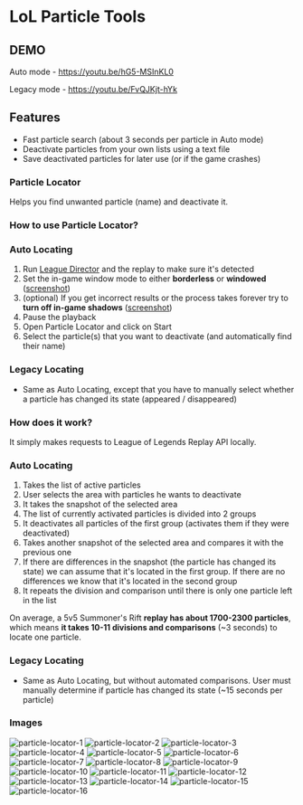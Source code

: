 # LoL Particle Tools

## DEMO

Auto mode - https://youtu.be/hG5-MSInKL0

Legacy mode - https://youtu.be/FvQJKjt-hYk

## Features

- Fast particle search (about 3 seconds per particle in Auto mode)
- Deactivate particles from your own lists using a text file
- Save deactivated particles for later use (or if the game crashes)

### Particle Locator

Helps you find unwanted particle (name) and deactivate it.

### How to use Particle Locator?

### Auto Locating

1. Run [League Director](https://github.com/RiotGames/leaguedirector) and the replay to make sure it's detected
2. Set the in-game window mode to either **borderless** or **windowed** ([screenshot](demo/settings/window-mode.png?raw=true 'window mode'))
3. (optional) If you get incorrect results or the process takes forever try to **turn off in-game shadows** ([screenshot](demo/settings/shadow-quality.png?raw=true 'shadow quality'))
4. Pause the playback
5. Open Particle Locator and click on Start
6. Select the particle(s) that you want to deactivate (and automatically find their name)

### Legacy Locating

- Same as Auto Locating, except that you have to manually select whether a particle has changed its state (appeared / disappeared)

### How does it work?

It simply makes requests to League of Legends Replay API locally.

### Auto Locating

1. Takes the list of active particles
2. User selects the area with particles he wants to deactivate
3. It takes the snapshot of the selected area
4. The list of currently activated particles is divided into 2 groups
5. It deactivates all particles of the first group (activates them if they were deactivated)
6. Takes another snapshot of the selected area and compares it with the previous one
7. If there are differences in the snapshot (the particle has changed its state) we can assume that it's located in the first group.
   If there are no differences we know that it's located in the second group
8. It repeats the division and comparison until there is only one particle left in the list

On average, a 5v5 Summoner's Rift **replay has about 1700-2300 particles**, which means **it takes 10-11 divisions and comparisons** (~3 seconds) to locate one particle.

### Legacy Locating

- Same as Auto Locating, but without automated comparisons. User must manually determine if particle has changed its state (~15 seconds per particle)

### Images

![particle-locator-1](demo/particle-locator-1.png?raw=true)
![particle-locator-2](demo/particle-locator-2.png?raw=true)
![particle-locator-3](demo/particle-locator-3.png?raw=true)
![particle-locator-4](demo/particle-locator-4.png?raw=true)
![particle-locator-5](demo/particle-locator-5.png?raw=true)
![particle-locator-6](demo/particle-locator-6.png?raw=true)
![particle-locator-7](demo/particle-locator-7.png?raw=true)
![particle-locator-8](demo/particle-locator-8.png?raw=true)
![particle-locator-9](demo/particle-locator-9.png?raw=true)
![particle-locator-10](demo/particle-locator-10.png?raw=true)
![particle-locator-11](demo/particle-locator-11.png?raw=true)
![particle-locator-12](demo/particle-locator-12.png?raw=true)
![particle-locator-13](demo/particle-locator-13.png?raw=true)
![particle-locator-14](demo/particle-locator-14.png?raw=true)
![particle-locator-15](demo/particle-locator-15.png?raw=true)
![particle-locator-16](demo/particle-locator-16.png?raw=true)
